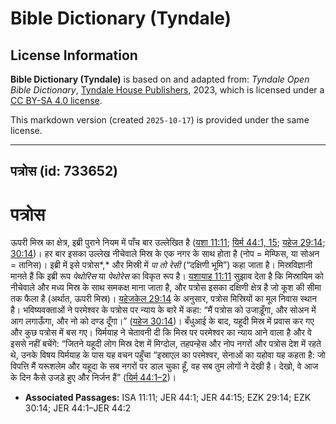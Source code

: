 # Bible Dictionary (Tyndale)

## License Information

**Bible Dictionary (Tyndale)** is based on and adapted from: _Tyndale Open Bible Dictionary_, [Tyndale House Publishers](https://tyndaleopenresources.com/), 2023, which is licensed under a [CC BY-SA 4.0 license](https://creativecommons.org/licenses/by-sa/4.0/legalcode.en).

This markdown version (created `2025-10-17`) is provided under the same license.



--------------------------------

## पत्रोस (id: 733652)

पत्रोस
======

ऊपरी मिस्र का क्षेत्र, इब्री पुराने नियम में पाँच बार उल्लेखित है ([यशा 11:11](https://ref.ly/Isa11:11); [यिर्म 44:1, 15](https://ref.ly/Jer44:1,Jer44:15); [यहेज 29:14](https://ref.ly/Ezek29:14); [30:14](https://ref.ly/Ezek30:14))। हर बार इसका उल्लेख नीचेवाले मिस्र के एक नगर के साथ होता है (नोप \= मेम्फिस, या सोअन \= तानिस)। इब्री में इसे पत्रोस*,* और मिस्री में *पा तो रेसी* (“दक्षिणी भूमि”) कहा जाता है। मिस्रविज्ञानी मानते हैं कि इब्री रूप *पेथोरिस* या *पेथोरेस* का विकृत रूप है। [यशायाह 11:11](https://ref.ly/Isa11:11) सुझाव देता है कि मिस्रायिम को नीचेवाले और मध्य मिस्र के साथ समकक्ष माना जाता है, और पत्रोस इसका दक्षिणी क्षेत्र है जो कूश की सीमा तक फैला है (अर्थात, ऊपरी मिस्र)। [यहेजकेल 29:14](https://ref.ly/Ezek29:14) के अनुसार, पत्रोस मिस्रियों का मूल निवास स्थान है। भविष्यवक्ताओं ने परमेश्वर के पत्रोस पर न्याय के बारे में कहा: “मैं पत्रोस को उजाड़ूँगा, और सोअन में आग लगाऊँगा, और नो को दण्ड दूँगा।” ([यहेज 30:14](https://ref.ly/Ezek30:14))। बँधुआई के बाद, यहूदी मिस्र में प्रवास कर गए और कुछ पत्रोस में बस गए। यिर्मयाह ने चेतावनी दी कि मिस्र पर परमेश्वर का न्याय आने वाला है और वे इससे नहीं बचेंगे: “जितने यहूदी लोग मिस्र देश में मिग्दोल, तहपन्हेस और नोप नगरों और पत्रोस देश में रहते थे, उनके विषय यिर्मयाह के पास यह वचन पहुँचा “इस्राएल का परमेश्वर, सेनाओं का यहोवा यह कहता है: जो विपत्ति मैं यरूशलेम और यहूदा के सब नगरों पर डाल चुका हूँ, वह सब तुम लोगों ने देखी है। देखो, वे आज के दिन कैसे उजड़े हुए और निर्जन हैं” ([यिर्म 44:1–2](https://ref.ly/Jer44:1-Jer44:2))।

* **Associated Passages:** ISA 11:11; JER 44:1; JER 44:15; EZK 29:14; EZK 30:14; JER 44:1–JER 44:2

